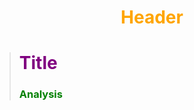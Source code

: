 # <center><b><span style="color:orange">Header</span></b></center>

> # <b><span style="color:purple">Title</span></b>
> ### <b><span style="color:green">Analysis</span></b>
